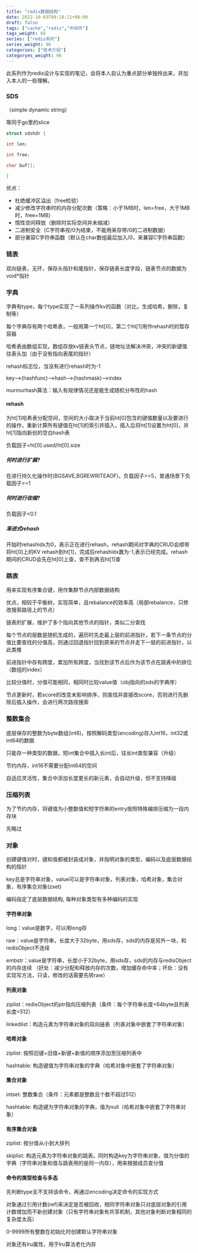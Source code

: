 ```yaml
---
title: "redis数据结构"
date: 2022-10-03T09:18:21+08:00
draft: false
tags: ["cache","redis","中间件"]
tags_weight: 66
series: ["redis系列"]
series_weight: 96
categories: ["技术介绍"]
categoryes_weight: 96
---
```



此系列作为redis设计与实现的笔记，会将本人自认为重点部分单独拎出来，并加入本人的一些理解。

### SDS 

（simple dynamic string）

等同于go里的slice

```c
struct sdshdr {

int len;

int free;

char buf[];

}
```



优点：

- 杜绝缓冲区溢出（free检验）
- 减少修改字符串时的内存分配次数（策略：小于1MB时，len=free，大于1MB时，free=1MB）
- 惰性空间释放（删除时实际空间并未缩减）
- 二进制安全（C字符串视/0为结束，不能用来存带/0的二进制数据）
- 部分兼容C字符串函数（默认在char数组最后加入/0，来兼容C字符串函数）

 

### 链表

双向链表，无环，保存头指针和尾指针，保存链表长度字段，链表节点的数据为void*指针

 

### 字典

字典有type，每个type实现了一系列操作kv的函数（对比，生成哈希，删除，复制等）

每个字典存有两个哈希表，一般用第一个ht[0]，第二个ht[1]用作rehash时的暂存容器

哈希表由数组实现，数组存放kv链表头节点，链地址法解决冲突，冲突的新键值往表头加（由于没有指向表尾的指针）

rehash标志位，当没有进行rehash时为-1



key-->(hashfunc)-->hash-->(hashmask)-->index

 

murmurhash算法：输入有规律情况还是能生成随机分布性的hash

 

#### rehash

为ht[1]哈希表分配空间，空间的大小取决于当前ht[0]包含的键值数量以及要进行的操作，重新计算所有键值在ht[1]的索引并插入，插入后将ht[1]设置为ht[0]，并ht[1]指向新创的空白hash表

负载因子=ht[0].used/ht[0].size

##### 何时进行扩展?

在进行持久化操作时(BGSAVE,BGREWRITEAOF)，负载因子>=5，普通场景下负载因子>=1

##### 何时进行收缩?

负载因子<0.1

 

##### 渐进式rehash

开始时rehashidx为0，表示正在进行rehash，rehash期间对字典的CRUD会顺带将ht[0]上的KV rehash到ht[1]，完成后rehashidx置为-1,表示已经完成。rehash期间的CRUD会先在ht[0]上查，查不到再去ht[1]查

 

### 跳表

用来实现有序集合键，用作集群节点内部数据结构

优点，相较于平衡树，实现简单，且rebalance的效率高（局部rebalance，只修改搜索路径上的节点）

链表的扩展，维护了多个指向其他节点的指针，类似二分查找

每个节点的层数是随机生成的，遍历时先走最上层的前进指针，若下一条节点的分值比要查找的分值高，则通过回退指针回到原来的节点并走下一层的前进指针，以此类推

前进指针中存有跨度，累加所有跨度，当找到该节点后作为该节点在跳表中的排位（数组的index）

比较分值时，分值可能相同，相同时比较value值（obj指向的sds的字典序）

节点更新时，若score的改变未影响排序，则查找并直接改score，否则进行先删除后插入操作，会进行两次路径搜索

 

### 整数集合

底层保存的整数为byte数组(int8)，按照解码类型(encoding)存入int16，int32或int64的数据

只能存一种类型的数据，短int集合中插入长int后，往长int类型兼容（升级）

节约内存，int16不需要分配int64的空间

自适应灵活性，集合中添加长度更长的新元素，会自动升级，但不支持降级

 

### 压缩列表

为了节约内存，将键值为小整数值和短字符串的entry按照特殊编排压缩为一段内存块

先略过

 

### 对象

创建键值对时，键和值都被封装成对象，并指明对象的类型，编码以及底层数据结构的指针

key总是字符串对象，value可以是字符串对象，列表对象，哈希对象，集合对象，有序集合对象(zset)

编码指定了底层数据结构, 每种对象类型有多种编码的实现

 

 

#### 字符串对象

long：value是数字，可以用long存

raw：value是字符串，长度大于32byte，用sds存，sds的内存是另外一块，和redisObject不连续

embstr：value是字符串，长度小于32byte，用sds存，sds的内存与redisObject的内存连续 （好处：减少分配和释放内存的次数，增加缓存命中率；坏处：没有实现写方法，只读，修改的话需要先转raw）

 

#### 列表对象

ziplist：redisObject的ptr指向压缩列表（条件：每个字符串长度<64byte且列表长度<512）

linkedlist：构造元素为字符串对象的双向链表（列表对象中嵌套了字符串对象）

 

#### 哈希对象

ziplist: 按照旧键+旧值+新键+新值的顺序添加至压缩列表中

hashtable: 构造键值为字符串对象的字典（哈希对象中嵌套了字符串对象）

 

 

#### 集合对象

intset: 整数集合（条件：元素都是整数且个数不超过512）

hashtable: 构造键为字符串对象的字典，值为null（哈希对象中嵌套了字符串对象）

 

#### 有序集合对象

ziplist: 按分值从小到大排列

skiplist: 构造元素为字符串对象的跳表。同时构造key为字符串对象，值为分值的字典（字符串对象和值与跳表用的是同一内存），用来根据成员查分值

 

#### 命令的类型检查与多态

先判断type支不支持该命令，再通过encoding决定命令的实现方式

 

对象通过引用计数(ref)来决定是否被回收，相同字符串对象只对底层对象的引用计数增加而不新创建对象（只有字符串对象有共享机制，其他对象判断对象相同的复杂度太高）

0-9999所有整数在初始化时创建默认字符串对象

 

对象还有lru属性，用于lru算法老化内存